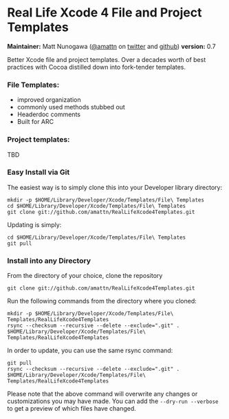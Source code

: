 # Real Life Xcode 4 File and Project Templates

**Maintainer:** Matt Nunogawa ([@amattn](http://twitter.com/amattn) on [twitter][] and [github][])
**version:** 0.7

[twitter]: http://twitter.com/amattn
[github]: https://github.com/amattn

Better Xcode file and project templates.  Over a decades worth of best practices with Cocoa distilled down into fork-tender templates.

### File Templates:

- improved organization
- commonly used methods stubbed out
- Headerdoc comments
- Built for ARC

### Project templates:

TBD

### Easy Install via Git

The easiest way is to simply clone this into your Developer library directory:

    mkdir -p $HOME/Library/Developer/Xcode/Templates/File\ Templates 
    cd $HOME/Library/Developer/Xcode/Templates/File\ Templates
    git clone git://github.com/amattn/RealLifeXcode4Templates.git

Updating is simply:

    cd $HOME/Library/Developer/Xcode/Templates/File\ Templates
    git pull

### Install into any Directory

From the directory of your choice, clone the repository

    git clone git://github.com/amattn/RealLifeXcode4Templates.git

Run the following commands from the directory where you cloned:

    mkdir -p $HOME/Library/Developer/Xcode/Templates/File\ Templates/RealLifeXcode4Templates 
    rsync --checksum --recursive --delete --exclude=".git" . $HOME/Library/Developer/Xcode/Templates/File\ Templates/RealLifeXcode4Templates 
    
In order to update, you can use the same rsync command:

	git pull
    rsync --checksum --recursive --delete --exclude=".git" . $HOME/Library/Developer/Xcode/Templates/File\ Templates/RealLifeXcode4Templates 

Please note that the above command will overwrite any changes or customizations you may have made.  You can add the `--dry-run --verbose` to get a preview of which files have changed.
